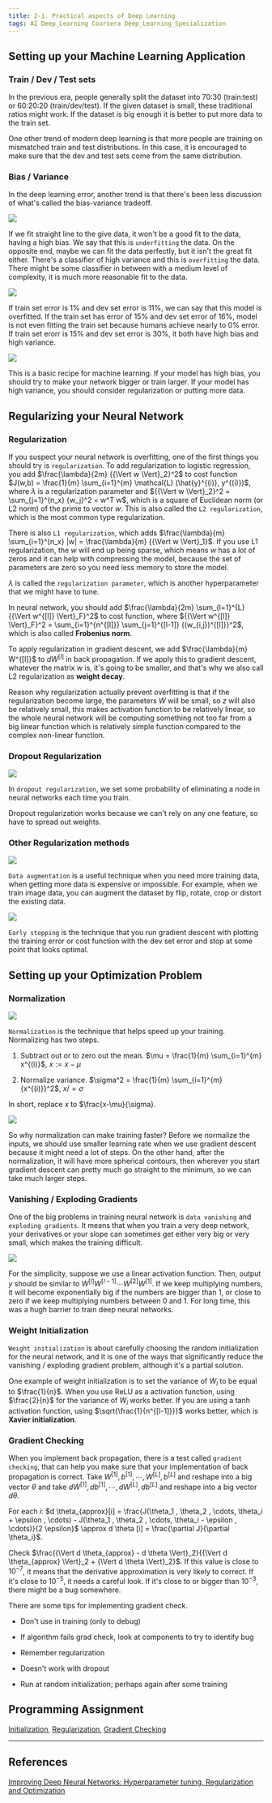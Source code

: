```yaml
---
title: 2-1. Practical aspects of Deep Learning
tags: AI Deep_Learning Coursera Deep_Learning_Specialization
---
```


## Setting up your Machine Learning Application

### Train / Dev / Test sets

In the previous era, people generally split the dataset into 70:30 (train:test) or 60:20:20 (train/dev/test). If the given dataset 
is small, these traditional ratios might work. If the dataset is big enough it is better to put more data to the train set.

One other trend of modern deep learning is that more people are training on mismatched train and test distributions. In this 
case, it is encouraged to make sure that the dev and test sets come from the same distribution.

### Bias / Variance

In the deep learning error, another trend is that there's been less discussion of what's called the bias-variance tradeoff. 

![](https://raw.githubusercontent.com/evfox9/blog/master/deeplearning/dl2101.png)

If we fit straight line to the give data, it won't be a good fit to the data, having a high bias. We say that this is `underfitting` 
the data. On the opposite end, maybe we can fit the data perfectly, but it isn't the great fit either. There's a classifier 
of high variance and this is `overfitting` the data. There might be some classifier in between with a medium level of complexity, 
it is much more reasonable fit to the data.

![](https://raw.githubusercontent.com/evfox9/blog/master/deeplearning/dl2102.png)

If train set error is 1% and dev set error is 11%, we can say that this model is overfitted. If the train set has error of 15% 
and dev set error of 16%, model is not even fitting the train set because humans achieve nearly to 0% error. If train set erorr 
is 15% and dev set error is 30%, it both have high bias and high variance. 

![](https://raw.githubusercontent.com/evfox9/blog/master/deeplearning/dl2103.png)

This is a basic recipe for machine learning. If your model has high bias, you should try to make your network bigger or train 
larger. If your model has high variance, you should consider regularization or putting more data.

## Regularizing your Neural Network

### Regularization

If you suspect your neural network is overfitting, one of the first things you should try is `regularization`. To add regularization 
to logistic regression, you add $\frac{\lambda}{2m} {{\Vert w \Vert}_2}^2$ to cost function $J(w,b) = \frac{1}{m} \sum_{i=1}^{m} 
\mathcal{L} (\hat{y}^{(i)}, y^{(i)})$, where $\lambda$ is a regularization parameter and ${{\Vert w \Vert}_2}^2 = \sum_{j=1}^{n_x} {w_j}^2 = w^T w$, 
which is a square of Euclidean norm (or L2 norm) of the prime to vector $w$. This is also called the `L2 regularization`, which 
is the most common type regularization. 

There is also `L1 regularization`, which adds $\frac{\lambda}{m} \sum_{i=1}^{n_x} |w| = 
\frac{\lambda}{m} {{\Vert w \Vert}_1}$. If you use L1 regularization, the $w$ will end up being sparse, which means $w$ has 
a lot of zeros and it can help with compressing the model, because the set of parameters are zero so you need less memory to 
store the model.

$\lambda$ is called the `regularization parameter`, which is another hyperparameter that we might have to tune. 

In neural network, you should add $\frac{\lambda}{2m} \sum_{l=1}^{L} {{\Vert w^{[l]} \Vert}_F}^2$ to cost function, where ${{\Vert w^{[l]} \Vert}_F}^2 = 
\sum_{i=1}^{n^{[l]}} \sum_{j=1}^{[l-1]} {(w_{i,j})^{[l]}}^2$, which is also called **Frobenius norm**. 

To apply regularization in gradient descent, we add $\frac{\lambda}{m} W^{[l]}$ to $d W^{[l]}$ in back propagation. If we apply 
this to gradient descent, whatever the matrix $w$ is, it's going to be smaller, and that's why we also call L2 regularization 
as **weight decay**.

Reason why regularization actually prevent overfitting is that if the regularization become large, the parameters $W$ will be small, 
so $z$ will also be relatively small, this makes activation function to be relatively linear, so the whole neural network will be 
computing something not too far from a big linear function which is relatively simple function compared to the complex non-linear 
function.

### Dropout Regularization

![](https://raw.githubusercontent.com/evfox9/blog/master/deeplearning/dl2104.png)

In `dropout regularization`, we set some probability of eliminating a node in neural networks each time you train. 

Dropout regularization works because we can't rely on any one feature, so have to spread out weights.

### Other Regularization methods

![](https://raw.githubusercontent.com/evfox9/blog/master/deeplearning/dl2105.png)

`Data augmentation` is a useful technique when you need more training data, when getting more data is expensive or impossible. 
For example, when we train image data, you can augment the dataset by flip, rotate, crop or distort the existing data.

![](https://raw.githubusercontent.com/evfox9/blog/master/deeplearning/dl2106.png)

`Early stopping` is the technique that you run gradient descent with plotting the training error or cost function with the 
dev set error and stop at some point that looks optimal.

## Setting up your Optimization Problem

### Normalization

![](https://raw.githubusercontent.com/evfox9/blog/master/deeplearning/dl2107.png)

`Normalization` is the technique that helps speed up your training. Normalizing has two steps. 

1) Subtract out or to zero out the mean. $\mu = \frac{1}{m} \sum_{i=1}^{m} x^{(i)}$, $x := x - \mu$

2) Normalize variance. $\sigma^2 = \frac{1}{m} \sum_{i=1}^{m} {x^{(i)}}^2$, $x /= \sigma$

In short, replace $x$ to $\frac{x-\mu}{\sigma}.


![](https://raw.githubusercontent.com/evfox9/blog/master/deeplearning/dl2108.png)

So why normalization can make training faster? Before we normalize the inputs, we should use smaller learning rate when 
we use gradient descent because it might need a lot of steps. On the other hand, after the normalization, it will have more 
spherical contours, then wherever you start gradient descent can pretty much go straight to the minimum, so we can take much 
larger steps.

### Vanishing / Exploding Gradients
One of the big problems in training neural network is `data vanishing` and `exploding gradients`. It means that when you train 
a very deep network, your derivatives or your slope can sometimes get either very big or very small, which makes the training 
difficult. 

![](https://raw.githubusercontent.com/evfox9/blog/master/deeplearning/dl2109.png)

For the simplicity, suppose we use a linear activation function. Then, output $y$ should be similar to $W^{[l]} W^{[l-1]} \cdots 
W^{[2]} W^{[1]}$. If we keep multiplying numbers, it will become exponentially big if the numbers are bigger than 1, or close 
to zero if we keep multiplying numbers between $0$ and $1$. For long time, this was a hugh barrier to train deep neural 
networks.

### Weight Initialization
`Weight initialization` is about carefully choosing the random initialization for the neural network, and it is one of the 
ways that significantly reduce the vanishing / exploding gradient problem, although it's a partial solution.

One example of weight initialization is to set the variance of $W_i$ to be equal to $\frac{1}{n}$. When you use ReLU as a 
activation function, using $\frac{2}{n}$ for the variance of $W_i$ works better. If you are using a tanh activation function,
using $\sqrt{\frac{1}{n^{[l-1]}}}$ works better, which is **Xavier initialization**.

### Gradient Checking

When you implement back propagation, there is a test called `gradient checking`, that can help you make sure that your implementation 
of back propagation is correct. Take $W^{[1]}, b^{[1]}, \cdots , W^{[L]}, b^{[L]}$ and reshape into a big vector $\theta$ and 
take $d W^{[1]}, d b^{[1]}, \cdots , d W^{[L]}, d b^{[L]}$ and reshape into a big vector $d \theta$. 

For each $i$: $d \theta_{approx}[i] = \frac{J(\theta_1 , \theta_2 , \cdots, \theta_i + \epsilon , \cdots) - J(\theta_1 , 
\theta_2 , \cdots, \theta_i - \epsilon , \cdots)}{2 \epsilon}$ \approx d \theta [i] = \frac{\partial J}{\partial \theta_i}$.

Check $\frac{{\Vert d \theta_{approx} - d \theta \Vert}_2}{{\Vert d \theta_{approx} \Vert}_2 + {\Vert d \theta \Vert}_2}$. 
If this value is close to $10^{-7}$, it means that the derivative approximation is very likely to correct. If it's close to 
$10^{-5}$, it needs a careful look. If it's close to or bigger than $10^{-3}$, there might be a bug somewhere. 

There are some tips for implementing gradient check.

- Don't use in training (only to debug)

- If algorithm fails grad check, look at components to try to identify bug

- Remember regularization

- Doesn't work with dropout

- Run at random initialization; perhaps again after some training

## Programming Assignment

[Initialization](https://github.com/evfox9/Coursera/blob/master/Deep_Learning/Improving_Neural_Networks/Initialization.ipynb), 
[Regularization](https://github.com/evfox9/Coursera/blob/master/Deep_Learning/Improving_Neural_Networks/Regularization.ipynb), 
[Gradient Checking](https://github.com/evfox9/Coursera/blob/master/Deep_Learning/Improving_Neural_Networks/Gradient_Checking.ipynb)

---
## References

[Improving Deep Neural Networks: Hyperparameter tuning, Regularization and Optimization](https://www.coursera.org/learn/deep-neural-network)